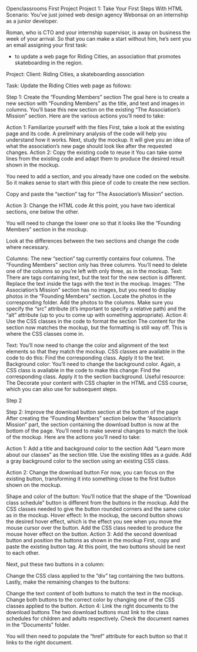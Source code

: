 Openclassrooms First Project
Project 1:
Take Your First Steps With HTML
Scenario:
You’ve just joined web design agency Webonsai on an internship as a junior developer.

Roman, who is CTO and your internship supervisor, is away on business the week of your arrival. 
So that you can make a start without him, he’s sent you an email assigning your first task: 
- to update a web page for Riding Cities, an association that promotes skateboarding in the region.

Project:
Client: Riding Cities, a skateboarding association

Task: Update the Riding Cities web page as follows:

Step 1: Create the “Founding Members” section
The goal here is to create a new section with “Founding Members” as the title, and text and images in columns. You’ll base this new section on the existing “The Association’s Mission” section. Here are the various actions you’ll need to take:

Action 1: Familiarize yourself with the files 
First, take a look at the existing page and its code. A preliminary analysis of the code will help you understand how it works. 
Next, study the mockup. It will give you an idea of what the association’s new page should look like after the requested changes. 
Action 2: Copy the existing code to reuse it
You can take some lines from the existing code and adapt them to produce the desired result shown in the mockup. 

You need to add a section, and you already have one coded on the website. So it makes sense to start with this piece of code to create the new section.

Copy and paste the “section” tag for “The Association’s Mission” section.

Action 3: Change the HTML code
At this point, you have two identical sections, one below the other.

You will need to change the lower one so that it looks like the “Founding Members” section in the mockup.

Look at the differences between the two sections and change the code where necessary.

Columns: The new “section” tag currently contains four columns. The “Founding Members” section only has three columns.
You’ll need to delete one of the columns so you’re left with only three, as in the mockup.
Text: There are tags containing text, but the text for the new section is different.
Replace the text inside the tags with the text in the mockup.
Images: “The Association’s Mission” section has no images, but you need to display photos in the “Founding Members” section.
Locate the photos in the corresponding folder.
Add the photos to the columns.
Make sure you specify the “src” attribute (it’s important to specify a relative path) and the “alt” attribute (up to you to come up with something appropriate).
Action 4: Use the CSS classes in the code to format the section 
The content for the section now matches the mockup, but the formatting is still way off. This is where the CSS classes come in.

Text: You’ll now need to change the color and alignment of the text elements so that they match the mockup. CSS classes are available in the code to do this:
Find the corresponding class.
Apply it to the text.
Background color: You’ll need to change the background color. Again, a CSS class is available in the code to make this change:
Find the corresponding class.
Apply it to the section background.
Useful resource: The Decorate your content with CSS chapter in the HTML and CSS course, which you can also use for subsequent steps.

Step 2

Step 2: Improve the download button section at the bottom of the page
After creating the “Founding Members” section below the “Association’s Mission” part, the section containing the download button is now at the bottom of the page. You’ll need to make several changes to match the look of the mockup. Here are the actions you’ll need to take: 

Action 1: Add a title and background color to the section
Add “Learn more about our classes” as the section title. Use the existing titles as a guide.
Add a gray background color to the section using an existing CSS class.

Action 2: Change the download button
For now, you can focus on the existing button, transforming it into something close to the first button shown on the mockup.

Shape and color of the button: You’ll notice that the shape of the “Download class schedule” button is different from the buttons in the mockup. 
Add the CSS classes needed to give the button rounded corners and the same color as in the mockup.
Hover effect: In the mockup, the second button shows the desired hover effect, which is the effect you see when you move the mouse cursor over the button.
Add the CSS class needed to produce the mouse hover effect on the button. 
Action 3: Add the second download button and position the buttons as shown in the mockup
First, copy and paste the existing button tag.
At this point, the two buttons should be next to each other. 

Next, put these two buttons in a column:

Change the CSS class applied to the “div” tag containing the two buttons.
Lastly, make the remaining changes to the buttons:

Change the text content of both buttons to match the text in the mockup.
Change both buttons to the correct color by changing one of the CSS classes applied to the button. 
Action 4: Link the right documents to the download buttons
The two download buttons must link to the class schedules for children and adults respectively. Check the document names in the “Documents” folder.

You will then need to populate the “href” attribute for each button so that it links to the right document.
